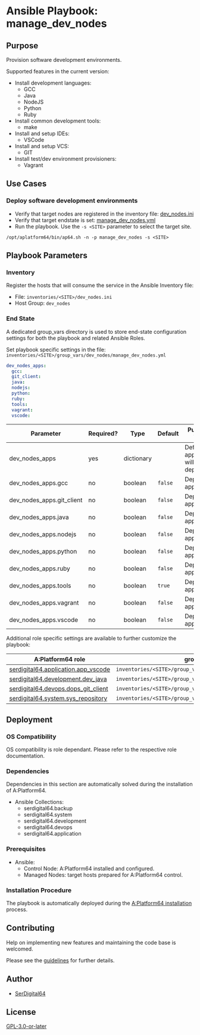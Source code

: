 # Ansible Playbook: manage_dev_nodes

## Purpose

Provision software development environments.

Supported features in the current version:

- Install development languages:
  - GCC
  - Java
  - NodeJS
  - Python
  - Ruby
- Install common development tools:
  - make
- Install and setup IDEs:
  - VSCode
- Install and setup VCS:
  - GIT
- Install test/dev environment provisioners:
  - Vagrant

## Use Cases

### Deploy software development environments

- Verify that target nodes are registered in the inventory file: [dev_nodes.ini](#inventory)
- Verify that target endstate is set: [manage_dev_nodes.yml](#end-state)
- Run the playbook. Use the `-s <SITE>` parameter to select the target site.

```shell
/opt/aplatform64/bin/ap64.sh -n -p manage_dev_nodes -s <SITE>
```

## Playbook Parameters

### Inventory

Register the hosts that will consume the service in the Ansible Inventory file:

- File: `inventories/<SITE>/dev_nodes.ini`
- Host Group: `dev_nodes`

### End State

A dedicated group_vars directory is used to store end-state configuration settings for both the playbook and related Ansible Roles.

Set playbook specific settings in the file: `inventories/<SITE>/group_vars/dev_nodes/manage_dev_nodes.yml`

```yaml
dev_nodes_apps:
  gcc:
  git_client:
  java:
  nodejs:
  python:
  ruby:
  tools:
  vagrant:
  vscode:
```

| Parameter                 | Required? | Type       | Default | Purpose / Value                           |
| ------------------------- | --------- | ---------- | ------- | ----------------------------------------- |
| dev_nodes_apps            | yes       | dictionary |         | Define what applications will be deployed |
| dev_nodes_apps.gcc        | no        | boolean    | `false` | Deploy the application?                   |
| dev_nodes_apps.git_client | no        | boolean    | `false` | Deploy the application?                   |
| dev_nodes_apps.java       | no        | boolean    | `false` | Deploy the application?                   |
| dev_nodes_apps.nodejs     | no        | boolean    | `false` | Deploy the application?                   |
| dev_nodes_apps.python     | no        | boolean    | `false` | Deploy the application?                   |
| dev_nodes_apps.ruby       | no        | boolean    | `false` | Deploy the application?                   |
| dev_nodes_apps.tools      | no        | boolean    | `true`  | Deploy the application?                   |
| dev_nodes_apps.vagrant    | no        | boolean    | `false` | Deploy the application?                   |
| dev_nodes_apps.vscode     | no        | boolean    | `false` | Deploy the application?                   |

Additional role specific settings are available to further customize the playbook:

| A:Platform64 role                                                                  | group_vars file                                               |
| ---------------------------------------------------------------------------------- | ------------------------------------------------------------- |
| [serdigital64.application.app_vscode](../roles/app_vscode.md#role-parameters)      | `inventories/<SITE>/group_vars/dev_nodes/app_vscode.yml`      |
| [serdigital64.development.dev_java](../roles/dev_java.md#role-parameters)          | `inventories/<SITE>/group_vars/dev_nodes/dev_java.yml`        |
| [serdigital64.devops.dops_git_client](../roles/dops_git_client.md#role-parameters) | `inventories/<SITE>/group_vars/dev_nodes/dops_git_client.yml` |
| [serdigital64.system.sys_repository](../roles/sys_repository.md#role-parameters)   | `inventories/<SITE>/group_vars/dev_nodes/sys_repository.yml`  |

## Deployment

### OS Compatibility

OS compatibility is role dependant. Please refer to the respective role documentation.

### Dependencies

Dependencies in this section are automatically solved during the installation of A:Platform64.

- Ansible Collections:
  - serdigital64.backup
  - serdigital64.system
  - serdigital64.development
  - serdigital64.devops
  - serdigital64.application

### Prerequisites

- Ansible:
  - Control Node: A:Platform64 installed and configured.
  - Managed Nodes: target hosts prepared for A:Platform64 control.

### Installation Procedure

The playbook is automatically deployed during the [A:Platform64 installation](../index.md#installation) process.

## Contributing

Help on implementing new features and maintaining the code base is welcomed.

Please see the [guidelines](https://aplatform64.readthedocs.io/en/latest/CONTRIBUTING) for further details.

## Author

- [SerDigital64](https://serdigital64.github.io/)

## License

[GPL-3.0-or-later](https://www.gnu.org/licenses/gpl-3.0.txt)
